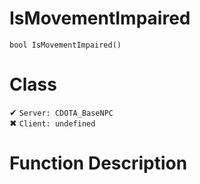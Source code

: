 # IsMovementImpaired
```
bool IsMovementImpaired()
```
# Class
✔ `Server: CDOTA_BaseNPC`  
✖ `Client: undefined`  

# Function Description

